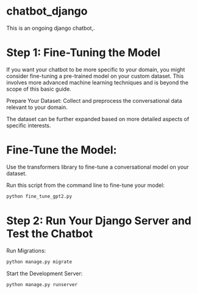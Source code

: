 # chatbot_django
This is an ongoing django chatbot,.
# Step 1: Fine-Tuning the Model 
If you want your chatbot to be more specific to your domain, you might consider fine-tuning a pre-trained model on your custom dataset. This involves more advanced machine learning techniques and is beyond the scope of this basic guide.

Prepare Your Dataset: Collect and preprocess the conversational data relevant to your domain.

The dataset can be further expanded based on more detailed aspects of specific interests.

# Fine-Tune the Model:

Use the transformers library to fine-tune a conversational model on your dataset.

 Run this script from the command line to fine-tune your model:

 ```sh
python fine_tune_gpt2.py
```

# Step 2: Run Your Django Server and Test the Chatbot

Run Migrations:

```sh
python manage.py migrate
```

Start the Development Server:

```sh
python manage.py runserver
```
